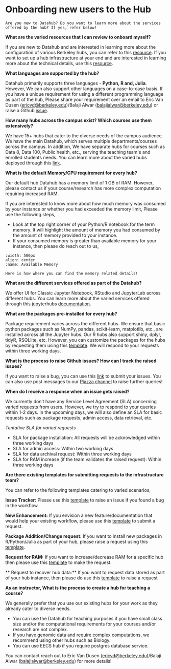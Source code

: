 # Onboarding new users to the Hub

```{note}
Are you new to Datahub? Do you want to learn more about the services offered by the hub? If yes, refer below!

```

**What are the varied resources that I can review to onboard myself?**

If you are new to Datahub and are interested in learning more about the configuration of various Berkeley hubs, you can refer to this [resource](https://docs.datahub.berkeley.edu/en/latest/). If you want to set up a hub infrastructure at your end and are interested in learning more about the technical details, use this [resource](https://zero-to-jupyterhub.readthedocs.io/en/latest/).

**What languages are supported by the hub?**

Datahub primarily supports three languages - **Python, R and, Julia**. However, We can also support other languages on a case-to-case basis. If you have a unique requirement for using a different programming language as part of the hub, Please share your requirement over an email to Eric Van Dusen (ericvd@berkeley.edu)/Balaji Alwar (balajialwar@berkeley.edu) or raise a Github [issue](https://github.com/berkeley-dsep-infra/datahub/issues/new/choose).

**How many hubs across the campus exist? Which courses use them extensively?**

We have 15+ hubs that cater to the diverse needs of the campus audience. We have the main Datahub, which serves multiple departments/courses across the campus. In addition, We have separate hubs for courses such as Data 8, Data 100, Public health, etc., serving the teaching team's and enrolled students needs. You can learn more about the varied hubs deployed through this [link](https://docs.datahub.berkeley.edu/en/latest/users/hubs.html).

**What is the default Memory/CPU requirement for every hub?**

Our default hub Datahub has a memory limit of 1 GB of RAM. However, please contact us if your course/research has more complex computation requiring increased RAM.

If you are interested to know more about how much memory was consumed by your instance or whether you had exceeded the memory limit, Please use the following steps,

- Look at the top right corner of your Python/R notebook for the term memory. It will highlight the amount of memory you had consumed by the amount of memory provided to your instance. 
- If your consumed memory is greater than available memory for your instance, then please do reach out to us,

```{figure} images/memory.png
:width: 500px
align: center
:name: Available Memory

Here is how where you can find the memory related details!
```


**What are the different services offered as part of the Datahub?**

We offer UI for Classic Jupyter Notebook, RStudio and JupyterLab across different hubs. You can learn more about the varied services offered through this jupyterhubs [documentation](https://docs.datahub.berkeley.edu/en/latest/users/services.html).

**What are the packages pre-installed for every hub?**

Package requirement varies across the different hubs. We ensure that basic python packages such as NumPy, pandas, scikit-learn, matplotlib, etc., are installed across all the Jupyter hubs. Our R hubs also support shiny, dplyr, tidyR, RSQLlite, etc. However, you can customize the packages for the hubs by requesting them using this [template](https://github.com/berkeley-dsep-infra/datahub/issues/new?assignees=&labels=support&template=datahub-package-addition---change-request.md&title=Request+python+package+X+for+class+Y). We will respond to your requests within three working days.

**What is the process to raise Github issues? How can I track the raised issues?**

If you want to raise a bug, you can use this [link](https://github.com/berkeley-dsep-infra/datahub/issues/new/choose) to submit your issues. You can also use post messages to our [Piazza channel](https://piazza.com/class/ksqmnrrhvcl11f) to raise further queries!

**When do I receive a response when an issue gets raised?**

We currently don’t have any Service Level Agreement (SLA) concerning varied requests from users. However, we try to respond to your queries within 1-2 days. In the upcoming days, we will also define an SLA for basic requests such as package requests, admin access, data retrieval, etc.

*Tentative SLA for varied requests*
- SLA for package installation: All requests will be acknowledged within three working days
- SLA for admin access: Within two working days
- SLA for data archival request: Within three working days
- SLA for RAM increase (if the team validates the raised request): Within three working days

**Are there existing templates for submitting requests to the infrastructure team?**

You can refer to the following templates catering to varied scenarios,

**Issue Tracker:** 
Please use this [template](https://github.com/berkeley-dsep-infra/datahub/issues/new?assignees=&labels=bug&template=bug_report.yml) to raise an issue if you found a bug in the workflow.

**New Enhancement:** If you envision a new feature/documentation that would help your existing workflow, please use this [template](https://github.com/berkeley-dsep-infra/datahub/issues/new?assignees=&labels=type%3A+enhancement&template=featurerequest.md) to submit a request.

**Package Addition/Change request:** If you want to install new packages in R/Python/Julia as part of your hub, please raise a request using this [template](https://github.com/berkeley-dsep-infra/datahub/issues/new?assignees=&labels=support&template=higher-resources.md&title=Request+more+RAM+for+class+X).

**Request for RAM:** If you want to increase/decrease RAM for a specific hub then please use this [template](https://github.com/berkeley-dsep-infra/datahub/issues/new?assignees=&labels=support&template=datahub-package-addition---change-request.md&title=Request+python+package+X+for+class+Y) to make the request.

** Request to recover hub data:** If you want to request data stored as part of your hub instance, then please do use this [template](https://github.com/berkeley-dsep-infra/datahub/issues/new?assignees=&labels=support&template=data_archival_request.yml) to raise a request

**As an instructor, What is the process to create a hub for teaching a course?**

We generally prefer that you use our existing hubs for your work as they already cater to diverse needs. 

- You can use the Datahub for teaching purposes if you have small class size and/or the computational requirements for your courses and/or research are not complex. 
- If you have genomic data and require complex computations, we recommend using other hubs such as Biology. 
- You can use EECS hub if you require postgres database service. 

You can contact reach out to Eric Van Dusen (ericvd@berkeley.edu)/Balaji Alwar (balajialwar@berkeley.edu) for more details!